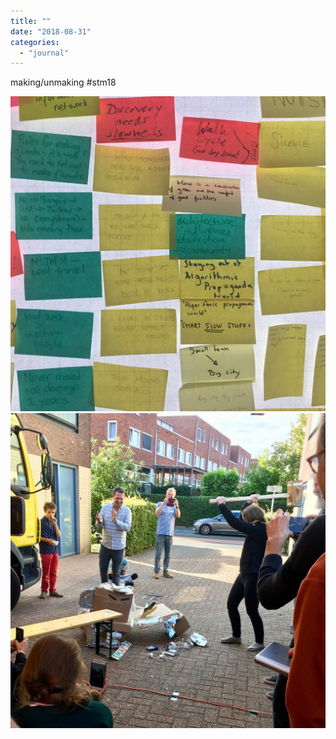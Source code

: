 ```yaml
---
title: ""
date: "2018-08-31"
categories: 
  - "journal"
---
```


making/unmaking #stm18

![](images/afe14709e4.jpg)![](images/07b3b40b61.jpg)
